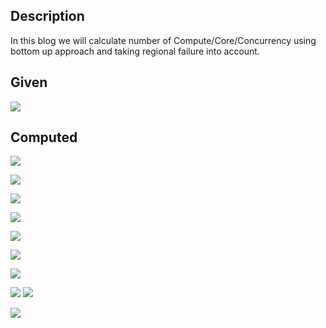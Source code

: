 ## Description

In this blog we will calculate number of Compute/Core/Concurrency using bottom up approach and taking regional failure into account.

## Given

![](https://i5.walmartimages.com/dfwrs/19408a93-1020/k2-_91ea36dd-792c-41f0-b670-2507a1f0ad91.v1.png)

## Computed

![](https://i5.walmartimages.com/dfwrs/19408a93-cf2d/k2-_e6611c97-b354-4a41-8a7d-f2a6a5127761.v1.png)

![](https://i5.walmartimages.com/dfwrs/19408a93-f455/k2-_577246e1-a874-4954-9a9c-771d86b7a006.v1.png)

![](https://i5.walmartimages.com/dfwrs/19408a93-a76b/k2-_3b1fd2a2-d973-4831-b7a8-ac8152841395.v1.png)

![](https://i5.walmartimages.com/dfwrs/19408a93-cebe/k2-_63ce0ac1-ed77-435a-ba94-89d57672e501.v1.png)

![](https://i5.walmartimages.com/dfwrs/19408a93-1ff1/k2-_abc72fef-31fc-493d-8302-6f588ad39523.v1.png)

![](https://i5.walmartimages.com/dfwrs/19408a93-6a6c/k2-_f317e266-9579-40f4-9222-66488a26f281.v1.png)

![](https://i5.walmartimages.com/dfwrs/19408a93-4a39/k2-_1ad3da4a-41d4-4fe8-aef7-025fd6d7c3b1.v1.png)

![](https://i5.walmartimages.com/dfwrs/19408a93-5bee/k2-_2f2f3945-fc1d-4db8-9bbd-b3492da67fcb.v1.png)
![](https://i5.walmartimages.com/dfwrs/19408a93-c506/k2-_e19a7742-22fb-48b8-a384-7982f90fb8af.v1.png)

![](https://i5.walmartimages.com/dfwrs/19408a93-b8d9/k2-_f2137e44-c9bb-477d-af96-712e7524afda.v1.png)
